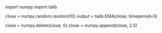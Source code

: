 import numpy
import talib

close = numpy.random.random(10)
output = talib.EMA(close, timeperiod=5)


close = numpy.delete(close, 0)
close = numpy.append(close, 2.5)
